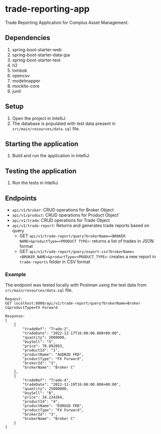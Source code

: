 # trade-reporting-app
Trade Reporting Application for Complus Asset Management.

## Dependencies
1. spring-boot-starter-web
2. spring-boot-starter-data-jpa
3. spring-boot-starter-test
4. h2
5. lombok
6. opencsv
7. modelmapper
8. mockito-core
9. junit

## Setup
1. Open the project in IntelliJ.
2. The database is populated with test data present in `src/main/resources/data.sql` file.

## Starting the application
1. Build and run the application in IntelliJ.

## Testing the application
1. Run the tests in IntelliJ.

## Endpoints
* `api/v1/broker`: CRUD operations for Broker Object
* `api/v1/product`: CRUD operations for Product Object`
* `api/v1/trade`: CRUD operations for Trade Object
* `api/v1/trade-report`: Returns and generates trade reports based on query
  * GET `api/v1/trade-report/query?brokerName=<BROKER NAME>&productType=<PRODUCT TYPE>`: returns a list of trades in JSON format
  * GET `api/v1/trade-report/query/export-csv?brokerName=<BROKER_NAME>&productType=<PRODUCT_TYPE>`: creates a new report in `trade-reports` folder in CSV format

### Example
The endpoint was tested locally with Postman using the test data from `src/main/resources/data.sql` file.

```
Request:
GET localhost:8080/api/v1/trade-report/query?brokerName=Broker C&productType=FX Forward

Response:
[
    {
        "tradeRef": "Trade-2",
        "tradeDate": "2022-12-17T16:00:00.000+00:00",
        "quantity": 2000000,
        "buySell": "S",
        "price": 78.892093,
        "productId": "1",
        "productName": "AUDNZD FRD",
        "productType": "FX Forward",
        "brokerId": "3",
        "brokerName": "Broker C"
    },
    {
        "tradeRef": "Trade-4",
        "tradeDate": "2022-11-19T16:00:00.000+00:00",
        "quantity": 25000000,
        "buySell": "B",
        "price": 34.234264,
        "productId": "4",
        "productName": "EURUSD FRD",
        "productType": "FX Forward",
        "brokerId": "3",
        "brokerName": "Broker C"
    }
]
```